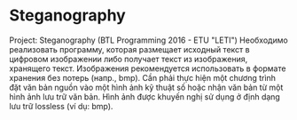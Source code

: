 # Steganography
Project: Steganography (BTL Programming 2016 - ETU "LETI")
Необходимо реализовать программу, которая размещает исходный текст в цифровом изображении либо получает текст из изображения, хранящего текст. Изображения рекомендуется использовать в формате хранения без потерь (напр., bmp). 
Cần phải thực hiện một chương trình đặt văn bản nguồn vào một hình ảnh kỹ thuật số hoặc nhận văn bản từ một hình ảnh lưu trữ văn bản. Hình ảnh được khuyến nghị sử dụng ở định dạng lưu trữ lossless (ví dụ: bmp).
